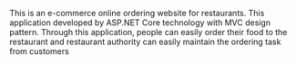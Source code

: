 This is an e-commerce online ordering website for restaurants. This application developed by ASP.NET 
Core technology with MVC design pattern. Through this application, people can easily order their food to the restaurant 
and restaurant authority can easily maintain the ordering task from customers
